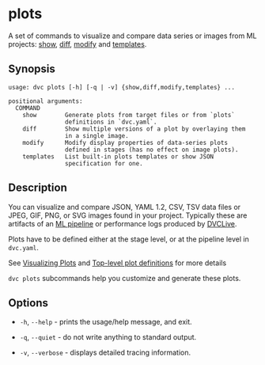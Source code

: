 # plots

A set of commands to visualize and compare data series or images from ML
projects: [show](/doc/command-reference/plots/show),
[diff](/doc/command-reference/plots/diff),
[modify](/doc/command-reference/plots/modify) and
[templates](/doc/command-reference/plots/templates).

## Synopsis

```usage
usage: dvc plots [-h] [-q | -v] {show,diff,modify,templates} ...

positional arguments:
  COMMAND
    show        Generate plots from target files or from `plots`
                definitions in `dvc.yaml`.
    diff        Show multiple versions of a plot by overlaying them
                in a single image.
    modify      Modify display properties of data-series plots
                defined in stages (has no effect on image plots).
    templates   List built-in plots templates or show JSON
                specification for one.
```

## Description

You can visualize and compare JSON, YAML 1.2, CSV, TSV data files or JPEG, GIF,
PNG, or SVG images found in your project. Typically these are artifacts of an
[ML pipeline] or performance logs produced by [DVCLive].

Plots have to be defined either at the stage level, or at the pipeline level in
`dvc.yaml`.

[ml pipeline]: /doc/start/data-management/data-pipelines
[dvclive]: /doc/dvclive

<admon icon="book">

See [Visualizing Plots] and [Top-level plot definitions] for more details

[visualizing plots]: /doc/user-guide/experiment-management/visualizing-plots
[top-level plot definitions]:
  /doc/user-guide/project-structure/dvcyaml-files#top-level-plot-definitions

</admon>

`dvc plots` subcommands help you customize and generate these plots.

## Options

- `-h`, `--help` - prints the usage/help message, and exit.

- `-q`, `--quiet` - do not write anything to standard output.

- `-v`, `--verbose` - displays detailed tracing information.
